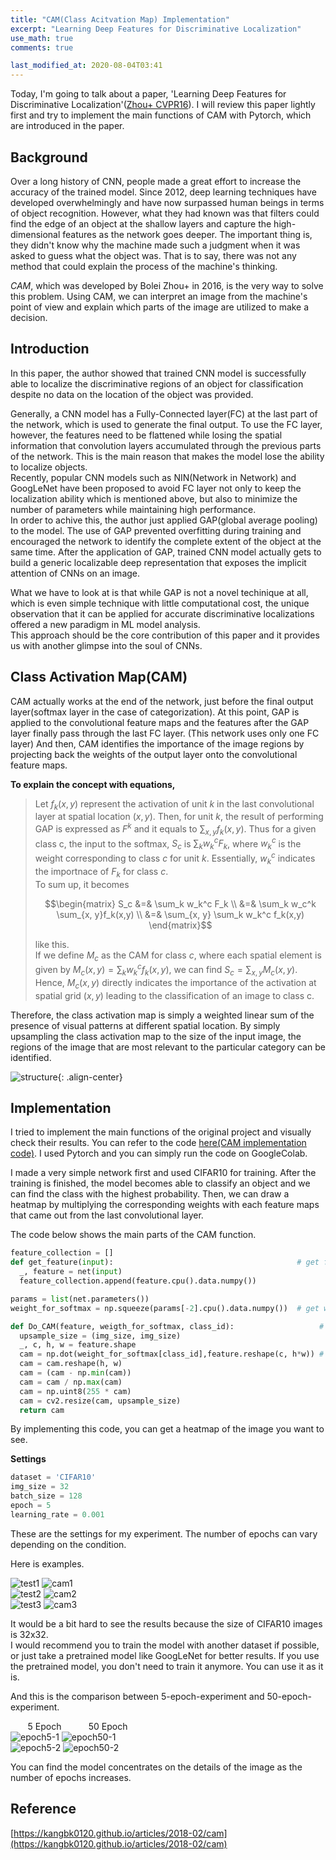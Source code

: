 ```yaml
---
title: "CAM(Class Acitvation Map) Implementation"
excerpt: "Learning Deep Features for Discriminative Localization"
use_math: true
comments: true

last_modified_at: 2020-08-04T03:41
---
```



Today, I'm going to talk about a paper, 'Learning Deep Features for Discriminative Localization'([Zhou+ CVPR16](https://arxiv.org/pdf/1512.04150.pdf)).
I will review this paper lightly first and try to implement the main functions of CAM with Pytorch, which are introduced in the paper.  
  
## Background

Over a long history of CNN, people made a great effort to increase the accuracy of the trained model. Since 2012, deep learning techniques have developed overwhelmingly 
and have now surpassed human beings in terms of object recognition.
However, what they had known was that filters could find the edge of an object at the shallow layers and capture the high-dimensional features as the network goes deeper.
The important thing is, they didn't know why the machine made such a judgment when it was asked to guess what the object was. 
That is to say, there was not any method that could explain the process of the machine's thinking.  
  
*CAM*, which was developed by Bolei Zhou+ in 2016, is the very way to solve this problem. 
Using CAM, we can interpret an image from the machine's point of view and explain which parts of the image are utilized to make a decision.

## Introduction

In this paper, the author showed that trained CNN model is successfully able to localize the discriminative regions of an object for classification despite no data on the location
of the object was provided.  

Generally, a CNN model has a Fully-Connected layer(FC) at the last part of the network, which is used to generate the final output. To use the FC layer, however, the features 
need to be flattened while losing the spatial information that convolution layers accumulated through the previous parts of the network.
This is the main reason that makes the model lose the ability to localize objects.  
Recently, popular CNN models such as NIN(Network in Network) and GoogLeNet have been proposed to avoid FC layer not only to keep the localization ability which is mentioned 
above, but also to minimize the number of parameters while maintaining high performance.  
In order to achive this, the author just applied GAP(global average pooling) to the model.
The use of GAP prevented overfitting during training and encouraged the network to identify the complete extent of the object at the same time.
After the application of GAP, trained CNN model actually gets to build a generic localizable deep representation that exposes the implicit attention of CNNs on an image.

What we have to look at is that while GAP is not a novel techinique at all, which is even simple technique with little computational cost, the unique observation that it can be
applied for accurate discriminative localizations offered a new paradigm in ML model analysis.  
This approach should be the core contribution of this paper and it provides us with another glimpse into the soul of CNNs.  

## Class Activation Map(CAM)

CAM actually works at the end of the network, just before the final output layer(softmax layer in the case of categorization).
At this point, GAP is applied to the convolutional feature maps and the features after the GAP layer finally pass through the last FC layer.
(This network uses only one FC layer)
And then, CAM identifies the importance of the image regions by projecting back the weights of the output layer onto the convolutional feature maps. 

**To explain the concept with equations,**  
>Let $f_k(x,y)$ represent the activation of unit $k$ in the last convolutional layer at spatial location $(x,y)$. Then, for unit $k$, the result of performing GAP is expressed
as $F^k$ and it equals to $\sum_{x, y}f_k(x,y)$. Thus for a given class c, the input to the softmax, $S_c$ is $\sum_k w_{k}^{c}F_k$, where $w_{k}^{c}$ is the weight 
corresponding to class $c$ for unit $k$. Essentially, $w_{k}^{c}$ indicates the importnace of $F_k$ for class $c$.  
To sum up, it becomes 
>
>$$\begin{matrix}
S_c &=& \sum_k w_k^c F_k \\
&=& \sum_k w_c^k \sum_{x, y}f_k(x,y) \\
&=& \sum_{x, y} \sum_k w_k^c f_k(x,y) 
\end{matrix}$$
>
>like this.  
If we define $M_c$ as the CAM for class $c$, where each spatial element is given by $M_c(x, y) = \sum_k w_k^c f_k(x, y)$, we can find $S_c = \sum_{x, y} M_c(x, y)$.  
Hence, $M_c(x,y)$ directly indicates the importance of the activation at spatial grid $(x,y)$ leading to the classification of an image to class c.

Therefore, the class activation map is simply a weighted linear sum of the presence of visual patterns at different spatial location. By simply upsampling the class activation map 
to the size of the input image, the regions of the image that are most relevant to the particular category can be identified.

![structure](https://drive.google.com/uc?export=view&id=1NXXxd6T0XWR455qImxqG3-WX762Q78SG){: .align-center}

## Implementation

I tried to implement the main functions of the original project and visually check their results.
You can refer to the code [here(CAM implementation code)](https://github.com/froggydisk/CAM).
I used Pytorch and you can simply run the code on GoogleColab. 

I made a very simple network first and used CIFAR10 for training.
After the training is finished, the model becomes able to classify an object and we can find the class with the highest probability.
Then, we can draw a heatmap by multiplying the corresponding weights with each feature maps that came out from the last convolutional layer.  

The code below shows the main parts of the CAM function.

```python
feature_collection = [] 
def get_feature(input):                                         # get features from the input
  _, feature = net(input)
  feature_collection.append(feature.cpu().data.numpy())

params = list(net.parameters())
weight_for_softmax = np.squeeze(params[-2].cpu().data.numpy())  # get weights from the final layer

def Do_CAM(feature, weigth_for_softmax, class_id):                   # draw a heatmap
  upsample_size = (img_size, img_size)
  _, c, h, w = feature.shape
  cam = np.dot(weight_for_softmax[class_id],feature.reshape(c, h*w)) # (weights) x (feature maps)  
  cam = cam.reshape(h, w)
  cam = (cam - np.min(cam)) 
  cam = cam / np.max(cam)
  cam = np.uint8(255 * cam)
  cam = cv2.resize(cam, upsample_size)
  return cam
```
By implementing this code, you can get a heatmap of the image you want to see. 

**Settings**
```python
dataset = 'CIFAR10'
img_size = 32
batch_size = 128
epoch = 5
learning_rate = 0.001
```
These are the settings for my experiment. The number of epochs can vary depending on the condition.

Here is examples.  

![test1](https://drive.google.com/uc?export=view&id=1lHqpu8QE8PMa8BuIzwbiJQNOV_5HZ9xe) ![cam1](https://drive.google.com/uc?export=view&id=1uAmApd8PnsCBixmM6whvkBPmrVF5LGV7)  
![test2](https://drive.google.com/uc?export=view&id=1coE6aIaoZ-lgrqsOnHE9HIuRHj1dImwh) ![cam2](https://drive.google.com/uc?export=view&id=108Y6Ds_sZ7FkruX7qThMdt5RrrPo2VQf)  
![test3](https://drive.google.com/uc?export=view&id=1hOUnEG8qpj8-GafGajwie7PAUI6nyGbh) ![cam3](https://drive.google.com/uc?export=view&id=1V84PrTRS3EALuSb2_3stXYas-Den0alc)  

It would be a bit hard to see the results because the size of CIFAR10 images is 32x32.  
I would recommend you to train the model with another dataset if possible, or just take a pretrained model like GoogLeNet for better results.
If you use the pretrained model, you don't need to train it anymore. You can use it as it is.

And this is the comparison between 5-epoch-experiment and 50-epoch-experiment.

&nbsp;&nbsp;&nbsp;&nbsp;&nbsp;&nbsp; 5 Epoch &nbsp;&nbsp;&nbsp;&nbsp;&nbsp;&nbsp;&nbsp;&nbsp;&nbsp;&nbsp;50 Epoch  
![epoch5-1](https://drive.google.com/uc?export=view&id=1RzaGt4mPik8XDlg5JNsX7hkHlVYQ3YoJ "5 epochs") ![epoch50-1](https://drive.google.com/uc?export=view&id=1qsuT5nWGhiWcWD_nm_z4AF72WI-JHj0z "50 epochs")  
![epoch5-2](https://drive.google.com/uc?export=view&id=16EGjSSm3yOuTQFkG_F0zhI0pVhMkUbd_ "5 epochs") ![epoch50-2](https://drive.google.com/uc?export=view&id=1XM2-WKZXxxkBtmi9_QqRkre0W4-ujKOe "50 epochs")

You can find the model concentrates on the details of the image as the number of epochs increases.

## Reference

[https://kangbk0120.github.io/articles/2018-02/cam](https://kangbk0120.github.io/articles/2018-02/cam)